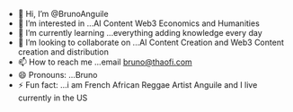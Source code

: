 - 👋 Hi, I’m @BrunoAnguile
- 👀 I’m interested in ...AI Content Web3 Economics and Humanities
- 🌱 I’m currently learning ...everything adding knowledge every day
- 💞️ I’m looking to collaborate on ...AI Content Creation and Web3 Content creation and distribution
- 📫 How to reach me ...email bruno@thaofi.com
- 😄 Pronouns: ...Bruno
- ⚡ Fun fact: ...i am French African Reggae Artist Anguile and I live currently in the US

<!---
BrunoAnguile/BrunoAnguile is a ✨ special ✨ repository because its `README.md` (this file) appears on your GitHub profile.
You can click the Preview link to take a look at your changes.
--->
